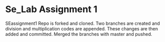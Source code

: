 # Se_Lab Assignment 1

  SEassignment1 Repo is forked and cloned.
  Two branches are created and division and multiplication codes are appended. These changes are then added and committed.
  Merged the branches with master and pushed. 
